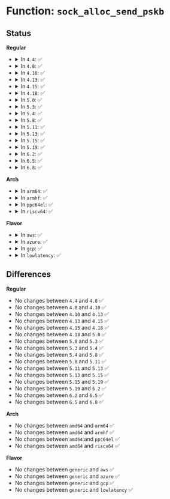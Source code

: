 # Function: <code>sock_alloc_send_pskb</code>

## Status
<b>Regular</b>
<ul>
<li>
<details>
<summary>In <code>4.4</code>: ✅</summary>

```c
struct sk_buff *sock_alloc_send_pskb(struct sock *sk, long unsigned int header_len, long unsigned int data_len, int noblock, int *errcode, int max_page_order);
```

**Collision:** Unique Global

**Inline:** No

**Transformation:** False

**Instances:**

```
In net/core/sock.c (ffffffff817025f0)
Location: net/core/sock.c:1841
Inline: False
Direct callers:
  - drivers/net/tun.c:tun_get_user
  - net/core/sock.c:sock_alloc_send_skb
  - net/unix/af_unix.c:unix_stream_sendpage
  - net/unix/af_unix.c:unix_stream_sendmsg
  - net/unix/af_unix.c:unix_dgram_sendmsg
  - net/packet/af_packet.c:packet_sendmsg
```
**Symbols:**

```
ffffffff817025f0-ffffffff817027fb: sock_alloc_send_pskb (STB_GLOBAL)
```
</details>
</li>
<li>
<details>
<summary>In <code>4.8</code>: ✅</summary>

```c
struct sk_buff *sock_alloc_send_pskb(struct sock *sk, long unsigned int header_len, long unsigned int data_len, int noblock, int *errcode, int max_page_order);
```

**Collision:** Unique Global

**Inline:** No

**Transformation:** False

**Instances:**

```
In net/core/sock.c (ffffffff81769820)
Location: net/core/sock.c:1870
Inline: False
Direct callers:
  - drivers/net/tun.c:tun_get_user
  - net/core/sock.c:sock_alloc_send_skb
  - net/unix/af_unix.c:unix_stream_sendpage
  - net/unix/af_unix.c:unix_stream_sendmsg
  - net/unix/af_unix.c:unix_dgram_sendmsg
  - net/packet/af_packet.c:packet_sendmsg
```
**Symbols:**

```
ffffffff81769820-ffffffff81769a43: sock_alloc_send_pskb (STB_GLOBAL)
```
</details>
</li>
<li>
<details>
<summary>In <code>4.10</code>: ✅</summary>

```c
struct sk_buff *sock_alloc_send_pskb(struct sock *sk, long unsigned int header_len, long unsigned int data_len, int noblock, int *errcode, int max_page_order);
```

**Collision:** Unique Global

**Inline:** No

**Transformation:** False

**Instances:**

```
In net/core/sock.c (ffffffff81796740)
Location: net/core/sock.c:1868
Inline: False
Direct callers:
  - drivers/net/tun.c:tun_get_user
  - net/core/sock.c:sock_alloc_send_skb
  - net/unix/af_unix.c:unix_stream_sendpage
  - net/unix/af_unix.c:unix_stream_sendmsg
  - net/unix/af_unix.c:unix_dgram_sendmsg
  - net/packet/af_packet.c:packet_sendmsg
```
**Symbols:**

```
ffffffff81796740-ffffffff81796959: sock_alloc_send_pskb (STB_GLOBAL)
```
</details>
</li>
<li>
<details>
<summary>In <code>4.13</code>: ✅</summary>

```c
struct sk_buff *sock_alloc_send_pskb(struct sock *sk, long unsigned int header_len, long unsigned int data_len, int noblock, int *errcode, int max_page_order);
```

**Collision:** Unique Global

**Inline:** No

**Transformation:** False

**Instances:**

```
In net/core/sock.c (ffffffff817b4b10)
Location: net/core/sock.c:2007
Inline: False
Direct callers:
  - drivers/net/tun.c:tun_get_user
  - net/core/sock.c:sock_alloc_send_skb
  - net/unix/af_unix.c:unix_stream_sendpage
  - net/unix/af_unix.c:unix_stream_sendmsg
  - net/unix/af_unix.c:unix_dgram_sendmsg
  - net/packet/af_packet.c:packet_sendmsg
```
**Symbols:**

```
ffffffff817b4b10-ffffffff817b4d27: sock_alloc_send_pskb (STB_GLOBAL)
```
</details>
</li>
<li>
<details>
<summary>In <code>4.15</code>: ✅</summary>

```c
struct sk_buff *sock_alloc_send_pskb(struct sock *sk, long unsigned int header_len, long unsigned int data_len, int noblock, int *errcode, int max_page_order);
```

**Collision:** Unique Global

**Inline:** No

**Transformation:** False

**Instances:**

```
In net/core/sock.c (ffffffff8182cd50)
Location: net/core/sock.c:2045
Inline: False
Direct callers:
  - drivers/net/tun.c:tun_get_user
  - net/core/sock.c:sock_alloc_send_skb
  - net/unix/af_unix.c:unix_stream_sendpage
  - net/unix/af_unix.c:unix_stream_sendmsg
  - net/unix/af_unix.c:unix_dgram_sendmsg
  - net/packet/af_packet.c:packet_sendmsg
```
**Symbols:**

```
ffffffff8182cd50-ffffffff8182cf6b: sock_alloc_send_pskb (STB_GLOBAL)
```
</details>
</li>
<li>
<details>
<summary>In <code>4.18</code>: ✅</summary>

```c
struct sk_buff *sock_alloc_send_pskb(struct sock *sk, long unsigned int header_len, long unsigned int data_len, int noblock, int *errcode, int max_page_order);
```

**Collision:** Unique Global

**Inline:** No

**Transformation:** False

**Instances:**

```
In net/core/sock.c (ffffffff81876b40)
Location: net/core/sock.c:2065
Inline: False
Direct callers:
  - drivers/net/tun.c:tun_get_user
  - net/core/sock.c:sock_alloc_send_skb
  - net/unix/af_unix.c:unix_stream_sendpage
  - net/unix/af_unix.c:unix_stream_sendmsg
  - net/unix/af_unix.c:unix_dgram_sendmsg
  - net/packet/af_packet.c:packet_sendmsg
```
**Symbols:**

```
ffffffff81876b40-ffffffff81876d63: sock_alloc_send_pskb (STB_GLOBAL)
```
</details>
</li>
<li>
<details>
<summary>In <code>5.0</code>: ✅</summary>

```c
struct sk_buff *sock_alloc_send_pskb(struct sock *sk, long unsigned int header_len, long unsigned int data_len, int noblock, int *errcode, int max_page_order);
```

**Collision:** Unique Global

**Inline:** No

**Transformation:** False

**Instances:**

```
In net/core/sock.c (ffffffff81897310)
Location: net/core/sock.c:2061
Inline: False
Direct callers:
  - drivers/net/tun.c:tun_get_user
  - net/core/sock.c:sock_alloc_send_skb
  - net/unix/af_unix.c:unix_stream_sendpage
  - net/unix/af_unix.c:unix_stream_sendmsg
  - net/unix/af_unix.c:unix_dgram_sendmsg
  - net/packet/af_packet.c:packet_sendmsg
```
**Symbols:**

```
ffffffff81897310-ffffffff81897533: sock_alloc_send_pskb (STB_GLOBAL)
```
</details>
</li>
<li>
<details>
<summary>In <code>5.3</code>: ✅</summary>

```c
struct sk_buff *sock_alloc_send_pskb(struct sock *sk, long unsigned int header_len, long unsigned int data_len, int noblock, int *errcode, int max_page_order);
```

**Collision:** Unique Global

**Inline:** No

**Transformation:** False

**Instances:**

```
In net/core/sock.c (ffffffff818e1760)
Location: net/core/sock.c:2202
Inline: False
Direct callers:
  - drivers/net/tun.c:tun_get_user
  - net/core/sock.c:sock_alloc_send_skb
  - net/unix/af_unix.c:unix_stream_sendpage
  - net/unix/af_unix.c:unix_stream_sendmsg
  - net/unix/af_unix.c:unix_dgram_sendmsg
  - net/packet/af_packet.c:packet_snd
```
**Symbols:**

```
ffffffff818e1760-ffffffff818e1971: sock_alloc_send_pskb (STB_GLOBAL)
```
</details>
</li>
<li>
<details>
<summary>In <code>5.4</code>: ✅</summary>

```c
struct sk_buff *sock_alloc_send_pskb(struct sock *sk, long unsigned int header_len, long unsigned int data_len, int noblock, int *errcode, int max_page_order);
```

**Collision:** Unique Global

**Inline:** No

**Transformation:** False

**Instances:**

```
In net/core/sock.c (ffffffff81913950)
Location: net/core/sock.c:2217
Inline: False
Direct callers:
  - drivers/net/tun.c:tun_get_user
  - net/core/sock.c:sock_alloc_send_skb
  - net/unix/af_unix.c:unix_stream_sendpage
  - net/unix/af_unix.c:unix_stream_sendmsg
  - net/unix/af_unix.c:unix_dgram_sendmsg
  - net/packet/af_packet.c:packet_snd
```
**Symbols:**

```
ffffffff81913950-ffffffff81913b65: sock_alloc_send_pskb (STB_GLOBAL)
```
</details>
</li>
<li>
<details>
<summary>In <code>5.8</code>: ✅</summary>

```c
struct sk_buff *sock_alloc_send_pskb(struct sock *sk, long unsigned int header_len, long unsigned int data_len, int noblock, int *errcode, int max_page_order);
```

**Collision:** Unique Global

**Inline:** No

**Transformation:** False

**Instances:**

```
In net/core/sock.c (ffffffff819e6040)
Location: net/core/sock.c:2326
Inline: False
Direct callers:
  - drivers/net/tun.c:tun_get_user
  - net/core/sock.c:sock_alloc_send_skb
  - net/unix/af_unix.c:unix_stream_sendpage
  - net/unix/af_unix.c:unix_stream_sendmsg
  - net/unix/af_unix.c:unix_dgram_sendmsg
  - net/packet/af_packet.c:packet_snd
```
**Symbols:**

```
ffffffff819e6040-ffffffff819e616d: sock_alloc_send_pskb (STB_GLOBAL)
```
</details>
</li>
<li>
<details>
<summary>In <code>5.11</code>: ✅</summary>

```c
struct sk_buff *sock_alloc_send_pskb(struct sock *sk, long unsigned int header_len, long unsigned int data_len, int noblock, int *errcode, int max_page_order);
```

**Collision:** Unique Global

**Inline:** No

**Transformation:** False

**Instances:**

```
In net/core/sock.c (ffffffff819e5410)
Location: net/core/sock.c:2318
Inline: False
Direct callers:
  - drivers/net/tun.c:tun_get_user
  - net/core/sock.c:sock_alloc_send_skb
  - net/unix/af_unix.c:unix_stream_sendpage
  - net/unix/af_unix.c:unix_stream_sendmsg
  - net/unix/af_unix.c:unix_dgram_sendmsg
  - net/packet/af_packet.c:packet_snd
```
**Symbols:**

```
ffffffff819e5410-ffffffff819e556c: sock_alloc_send_pskb (STB_GLOBAL)
```
</details>
</li>
<li>
<details>
<summary>In <code>5.13</code>: ✅</summary>

```c
struct sk_buff *sock_alloc_send_pskb(struct sock *sk, long unsigned int header_len, long unsigned int data_len, int noblock, int *errcode, int max_page_order);
```

**Collision:** Unique Global

**Inline:** No

**Transformation:** False

**Instances:**

```
In net/core/sock.c (ffffffff819cb440)
Location: net/core/sock.c:2341
Inline: False
Direct callers:
  - drivers/net/tun.c:tun_get_user
  - net/core/sock.c:sock_alloc_send_skb
  - net/unix/af_unix.c:unix_stream_sendpage
  - net/unix/af_unix.c:unix_stream_sendmsg
  - net/unix/af_unix.c:unix_dgram_sendmsg
  - net/packet/af_packet.c:packet_snd
```
**Symbols:**

```
ffffffff819cb440-ffffffff819cb671: sock_alloc_send_pskb (STB_GLOBAL)
```
</details>
</li>
<li>
<details>
<summary>In <code>5.15</code>: ✅</summary>

```c
struct sk_buff *sock_alloc_send_pskb(struct sock *sk, long unsigned int header_len, long unsigned int data_len, int noblock, int *errcode, int max_page_order);
```

**Collision:** Unique Global

**Inline:** No

**Transformation:** False

**Instances:**

```
In net/core/sock.c (ffffffff81a7aad0)
Location: net/core/sock.c:2465
Inline: False
Direct callers:
  - drivers/net/tun.c:tun_get_user
  - net/core/sock.c:sock_alloc_send_skb
  - net/unix/af_unix.c:unix_stream_sendpage
  - net/unix/af_unix.c:unix_stream_sendmsg
  - net/unix/af_unix.c:unix_dgram_sendmsg
  - net/packet/af_packet.c:packet_snd
```
**Symbols:**

```
ffffffff81a7aad0-ffffffff81a7ad01: sock_alloc_send_pskb (STB_GLOBAL)
```
</details>
</li>
<li>
<details>
<summary>In <code>5.19</code>: ✅</summary>

```c
struct sk_buff *sock_alloc_send_pskb(struct sock *sk, long unsigned int header_len, long unsigned int data_len, int noblock, int *errcode, int max_page_order);
```

**Collision:** Unique Global

**Inline:** No

**Transformation:** False

**Instances:**

```
In net/core/sock.c (ffffffff81bee9f0)
Location: net/core/sock.c:2634
Inline: False
Direct callers:
  - drivers/net/tun.c:tun_get_user
  - net/ipv4/ip_output.c:__ip_append_data
  - net/ipv4/raw.c:raw_send_hdrinc
  - net/unix/af_unix.c:unix_stream_sendpage
  - net/unix/af_unix.c:unix_stream_sendmsg
  - net/unix/af_unix.c:unix_stream_sendmsg
  - net/unix/af_unix.c:unix_dgram_sendmsg
  - net/ipv6/raw.c:rawv6_send_hdrinc
  - net/ipv6/mcast.c:igmp6_send
  - net/packet/af_packet.c:packet_snd
  - net/packet/af_packet.c:tpacket_snd
  - net/xdp/xsk.c:xsk_generic_xmit
  - net/xdp/xsk.c:xsk_build_skb_zerocopy
  - net/mctp/af_mctp.c:mctp_sendmsg
```
**Symbols:**

```
ffffffff81bee9f0-ffffffff81beec3f: sock_alloc_send_pskb (STB_GLOBAL)
```
</details>
</li>
<li>
<details>
<summary>In <code>6.2</code>: ✅</summary>

```c
struct sk_buff *sock_alloc_send_pskb(struct sock *sk, long unsigned int header_len, long unsigned int data_len, int noblock, int *errcode, int max_page_order);
```

**Collision:** Unique Global

**Inline:** No

**Transformation:** False

**Instances:**

```
In net/core/sock.c (ffffffff81d9b040)
Location: net/core/sock.c:2713
Inline: False
Direct callers:
  - drivers/net/tun.c:tun_get_user
  - net/ipv4/ip_output.c:__ip_append_data
  - net/ipv4/raw.c:raw_send_hdrinc
  - net/unix/af_unix.c:unix_stream_sendpage
  - net/unix/af_unix.c:unix_stream_sendmsg
  - net/unix/af_unix.c:queue_oob
  - net/unix/af_unix.c:unix_dgram_sendmsg
  - net/ipv6/raw.c:rawv6_send_hdrinc
  - net/ipv6/mcast.c:igmp6_send
  - net/packet/af_packet.c:packet_snd
  - net/packet/af_packet.c:tpacket_snd
  - net/xdp/xsk.c:__xsk_generic_xmit
  - net/xdp/xsk.c:xsk_build_skb_zerocopy
  - net/mctp/af_mctp.c:mctp_sendmsg
```
**Symbols:**

```
ffffffff81d9b040-ffffffff81d9b28f: sock_alloc_send_pskb (STB_GLOBAL)
```
</details>
</li>
<li>
<details>
<summary>In <code>6.5</code>: ✅</summary>

```c
struct sk_buff *sock_alloc_send_pskb(struct sock *sk, long unsigned int header_len, long unsigned int data_len, int noblock, int *errcode, int max_page_order);
```

**Collision:** Unique Global

**Inline:** No

**Transformation:** False

**Instances:**

```
In net/core/sock.c (ffffffff81e0a230)
Location: net/core/sock.c:2773
Inline: False
Direct callers:
  - drivers/net/tun.c:tun_get_user
  - net/ipv4/ip_output.c:__ip_append_data
  - net/ipv4/raw.c:raw_send_hdrinc
  - net/unix/af_unix.c:unix_stream_sendmsg
  - net/unix/af_unix.c:unix_stream_sendmsg
  - net/unix/af_unix.c:queue_oob
  - net/unix/af_unix.c:unix_dgram_sendmsg
  - net/ipv6/raw.c:rawv6_send_hdrinc
  - net/ipv6/mcast.c:igmp6_send
  - net/packet/af_packet.c:packet_snd
  - net/packet/af_packet.c:tpacket_snd
  - net/xdp/xsk.c:__xsk_generic_xmit
  - net/xdp/xsk.c:xsk_build_skb_zerocopy
  - net/mctp/af_mctp.c:mctp_sendmsg
```
**Symbols:**

```
ffffffff81e0a230-ffffffff81e0a476: sock_alloc_send_pskb (STB_GLOBAL)
```
</details>
</li>
<li>
<details>
<summary>In <code>6.8</code>: ✅</summary>

```c
struct sk_buff *sock_alloc_send_pskb(struct sock *sk, long unsigned int header_len, long unsigned int data_len, int noblock, int *errcode, int max_page_order);
```

**Collision:** Unique Global

**Inline:** No

**Transformation:** False

**Instances:**

```
In net/core/sock.c (ffffffff81ec6c20)
Location: net/core/sock.c:2753
Inline: False
Direct callers:
  - drivers/net/tun.c:tun_get_user
  - net/ipv4/ip_output.c:__ip_append_data
  - net/ipv4/raw.c:raw_send_hdrinc
  - net/unix/af_unix.c:unix_stream_sendmsg
  - net/unix/af_unix.c:unix_stream_sendmsg
  - net/unix/af_unix.c:queue_oob
  - net/unix/af_unix.c:unix_dgram_sendmsg
  - net/ipv6/raw.c:rawv6_send_hdrinc
  - net/ipv6/mcast.c:igmp6_send
  - net/packet/af_packet.c:packet_snd
  - net/packet/af_packet.c:tpacket_snd
  - net/xdp/xsk.c:xsk_build_skb
  - net/xdp/xsk.c:xsk_build_skb_zerocopy
  - net/mctp/af_mctp.c:mctp_sendmsg
```
**Symbols:**

```
ffffffff81ec6c20-ffffffff81ec6e6a: sock_alloc_send_pskb (STB_GLOBAL)
```
</details>
</li>
</ul>
<b>Arch</b>
<ul>
<li>
<details>
<summary>In <code>arm64</code>: ✅</summary>

```c
struct sk_buff *sock_alloc_send_pskb(struct sock *sk, long unsigned int header_len, long unsigned int data_len, int noblock, int *errcode, int max_page_order);
```

**Collision:** Unique Global

**Inline:** No

**Transformation:** False

**Instances:**

```
In net/core/sock.c (ffff800010bab398)
Location: net/core/sock.c:2217
Inline: False
Direct callers:
  - drivers/net/tun.c:tun_get_user
  - drivers/net/tun.c:tun_get_user
  - net/core/sock.c:sock_alloc_send_skb
  - net/unix/af_unix.c:unix_stream_sendpage
  - net/unix/af_unix.c:unix_stream_sendmsg
  - net/unix/af_unix.c:unix_dgram_sendmsg
  - net/packet/af_packet.c:packet_snd
```
**Symbols:**

```
ffff800010bab398-ffff800010bab604: sock_alloc_send_pskb (STB_GLOBAL)
```
</details>
</li>
<li>
<details>
<summary>In <code>armhf</code>: ✅</summary>

```c
struct sk_buff *sock_alloc_send_pskb(struct sock *sk, long unsigned int header_len, long unsigned int data_len, int noblock, int *errcode, int max_page_order);
```

**Collision:** Unique Global

**Inline:** No

**Transformation:** False

**Instances:**

```
In net/core/sock.c (c0cc9f84)
Location: net/core/sock.c:2217
Inline: False
Direct callers:
  - drivers/net/tun.c:tun_get_user
  - net/core/sock.c:sock_alloc_send_skb
  - net/unix/af_unix.c:unix_stream_sendpage
  - net/unix/af_unix.c:unix_stream_sendmsg
  - net/unix/af_unix.c:unix_dgram_sendmsg
  - net/packet/af_packet.c:packet_snd
```
**Symbols:**

```
c0cc9f84-c0cca1c0: sock_alloc_send_pskb (STB_GLOBAL)
```
</details>
</li>
<li>
<details>
<summary>In <code>ppc64el</code>: ✅</summary>

```c
struct sk_buff *sock_alloc_send_pskb(struct sock *sk, long unsigned int header_len, long unsigned int data_len, int noblock, int *errcode, int max_page_order);
```

**Collision:** Unique Global

**Inline:** No

**Transformation:** False

**Instances:**

```
In net/core/sock.c (c000000000c81c20)
Location: net/core/sock.c:2217
Inline: False
Direct callers:
  - drivers/net/tun.c:tun_get_user
  - drivers/net/tun.c:tun_get_user
  - net/core/sock.c:sock_alloc_send_skb
  - net/unix/af_unix.c:unix_stream_sendpage
  - net/unix/af_unix.c:unix_stream_sendmsg
  - net/unix/af_unix.c:unix_dgram_sendmsg
  - net/packet/af_packet.c:packet_snd
```
**Symbols:**

```
c000000000c81c20-c000000000c81f20: sock_alloc_send_pskb (STB_GLOBAL)
```
</details>
</li>
<li>
<details>
<summary>In <code>riscv64</code>: ✅</summary>

```c
struct sk_buff *sock_alloc_send_pskb(struct sock *sk, long unsigned int header_len, long unsigned int data_len, int noblock, int *errcode, int max_page_order);
```

**Collision:** Unique Global

**Inline:** No

**Transformation:** False

**Instances:**

```
In net/core/sock.c (ffffffe00073ecee)
Location: net/core/sock.c:2217
Inline: False
Direct callers:
  - drivers/net/tun.c:tun_get_user
  - net/core/sock.c:sock_alloc_send_skb
  - net/unix/af_unix.c:unix_stream_sendpage
  - net/unix/af_unix.c:unix_stream_sendmsg
  - net/unix/af_unix.c:unix_dgram_sendmsg
  - net/packet/af_packet.c:packet_snd
```
**Symbols:**

```
ffffffe00073ecee-ffffffe00073ee96: sock_alloc_send_pskb (STB_GLOBAL)
```
</details>
</li>
</ul>
<b>Flavor</b>
<ul>
<li>
<details>
<summary>In <code>aws</code>: ✅</summary>

```c
struct sk_buff *sock_alloc_send_pskb(struct sock *sk, long unsigned int header_len, long unsigned int data_len, int noblock, int *errcode, int max_page_order);
```

**Collision:** Unique Global

**Inline:** No

**Transformation:** False

**Instances:**

```
In net/core/sock.c (ffffffff818b3950)
Location: net/core/sock.c:2217
Inline: False
Direct callers:
  - drivers/net/tun.c:tun_get_user
  - net/core/sock.c:sock_alloc_send_skb
  - net/unix/af_unix.c:unix_stream_sendpage
  - net/unix/af_unix.c:unix_stream_sendmsg
  - net/unix/af_unix.c:unix_dgram_sendmsg
  - net/packet/af_packet.c:packet_snd
```
**Symbols:**

```
ffffffff818b3950-ffffffff818b3b65: sock_alloc_send_pskb (STB_GLOBAL)
```
</details>
</li>
<li>
<details>
<summary>In <code>azure</code>: ✅</summary>

```c
struct sk_buff *sock_alloc_send_pskb(struct sock *sk, long unsigned int header_len, long unsigned int data_len, int noblock, int *errcode, int max_page_order);
```

**Collision:** Unique Global

**Inline:** No

**Transformation:** False

**Instances:**

```
In net/core/sock.c (ffffffff8186d8a0)
Location: net/core/sock.c:2217
Inline: False
Direct callers:
  - drivers/net/tun.c:tun_get_user
  - net/core/sock.c:sock_alloc_send_skb
  - net/unix/af_unix.c:unix_stream_sendpage
  - net/unix/af_unix.c:unix_stream_sendmsg
  - net/unix/af_unix.c:unix_dgram_sendmsg
  - net/packet/af_packet.c:packet_snd
```
**Symbols:**

```
ffffffff8186d8a0-ffffffff8186dab5: sock_alloc_send_pskb (STB_GLOBAL)
```
</details>
</li>
<li>
<details>
<summary>In <code>gcp</code>: ✅</summary>

```c
struct sk_buff *sock_alloc_send_pskb(struct sock *sk, long unsigned int header_len, long unsigned int data_len, int noblock, int *errcode, int max_page_order);
```

**Collision:** Unique Global

**Inline:** No

**Transformation:** False

**Instances:**

```
In net/core/sock.c (ffffffff81904950)
Location: net/core/sock.c:2217
Inline: False
Direct callers:
  - drivers/net/tun.c:tun_get_user
  - net/core/sock.c:sock_alloc_send_skb
  - net/unix/af_unix.c:unix_stream_sendpage
  - net/unix/af_unix.c:unix_stream_sendmsg
  - net/unix/af_unix.c:unix_dgram_sendmsg
  - net/packet/af_packet.c:packet_snd
```
**Symbols:**

```
ffffffff81904950-ffffffff81904b65: sock_alloc_send_pskb (STB_GLOBAL)
```
</details>
</li>
<li>
<details>
<summary>In <code>lowlatency</code>: ✅</summary>

```c
struct sk_buff *sock_alloc_send_pskb(struct sock *sk, long unsigned int header_len, long unsigned int data_len, int noblock, int *errcode, int max_page_order);
```

**Collision:** Unique Global

**Inline:** No

**Transformation:** False

**Instances:**

```
In net/core/sock.c (ffffffff819259f0)
Location: net/core/sock.c:2217
Inline: False
Direct callers:
  - drivers/net/tun.c:tun_get_user
  - net/core/sock.c:sock_alloc_send_skb
  - net/unix/af_unix.c:unix_stream_sendpage
  - net/unix/af_unix.c:unix_stream_sendmsg
  - net/unix/af_unix.c:unix_dgram_sendmsg
  - net/packet/af_packet.c:packet_snd
```
**Symbols:**

```
ffffffff819259f0-ffffffff81925c05: sock_alloc_send_pskb (STB_GLOBAL)
```
</details>
</li>
</ul>

## Differences
<b>Regular</b>
<ul>
<li>
No changes between <code>4.4</code> and <code>4.8</code> ✅
</li>
<li>
No changes between <code>4.8</code> and <code>4.10</code> ✅
</li>
<li>
No changes between <code>4.10</code> and <code>4.13</code> ✅
</li>
<li>
No changes between <code>4.13</code> and <code>4.15</code> ✅
</li>
<li>
No changes between <code>4.15</code> and <code>4.18</code> ✅
</li>
<li>
No changes between <code>4.18</code> and <code>5.0</code> ✅
</li>
<li>
No changes between <code>5.0</code> and <code>5.3</code> ✅
</li>
<li>
No changes between <code>5.3</code> and <code>5.4</code> ✅
</li>
<li>
No changes between <code>5.4</code> and <code>5.8</code> ✅
</li>
<li>
No changes between <code>5.8</code> and <code>5.11</code> ✅
</li>
<li>
No changes between <code>5.11</code> and <code>5.13</code> ✅
</li>
<li>
No changes between <code>5.13</code> and <code>5.15</code> ✅
</li>
<li>
No changes between <code>5.15</code> and <code>5.19</code> ✅
</li>
<li>
No changes between <code>5.19</code> and <code>6.2</code> ✅
</li>
<li>
No changes between <code>6.2</code> and <code>6.5</code> ✅
</li>
<li>
No changes between <code>6.5</code> and <code>6.8</code> ✅
</li>
</ul>
<b>Arch</b>
<ul>
<li>
No changes between <code>amd64</code> and <code>arm64</code> ✅
</li>
<li>
No changes between <code>amd64</code> and <code>armhf</code> ✅
</li>
<li>
No changes between <code>amd64</code> and <code>ppc64el</code> ✅
</li>
<li>
No changes between <code>amd64</code> and <code>riscv64</code> ✅
</li>
</ul>
<b>Flavor</b>
<ul>
<li>
No changes between <code>generic</code> and <code>aws</code> ✅
</li>
<li>
No changes between <code>generic</code> and <code>azure</code> ✅
</li>
<li>
No changes between <code>generic</code> and <code>gcp</code> ✅
</li>
<li>
No changes between <code>generic</code> and <code>lowlatency</code> ✅
</li>
</ul>
